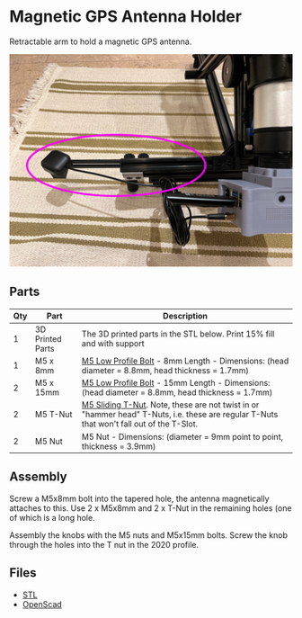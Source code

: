 # Magnetic GPS Antenna Holder

Retractable arm to hold a magnetic GPS antenna.

![Mag GPS Holder](maggpsholder.jpg)

## Parts

| Qty | Part | Description |
| --- | ---- | ----------- |
| 1 | 3D Printed Parts | The 3D printed parts in the STL below.  Print 15% fill and with support |
| 1 | M5 x 8mm | [M5 Low Profile Bolt](https://spool3d.ca/m5-low-profile-screws/) - 8mm Length - Dimensions: (head diameter = 8.8mm, head thickness = 1.7mm) |
| 2 | M5 x 15mm | [M5 Low Profile Bolt](https://spool3d.ca/m5-low-profile-screws/) - 15mm Length - Dimensions: (head diameter = 8.8mm, head thickness = 1.7mm) |
| 2 | M5 T-Nut | [M5 Sliding T-Nut](https://spool3d.ca/m5-sliding-t-nut/). Note, these are not twist in or "hammer head" T-Nuts, i.e. these are regular T-Nuts that won't fall out of the T-Slot.
| 2 | M5 Nut | M5 Nut - Dimensions: (diameter =  9mm point to point, thickness = 3.9mm) |

## Assembly

Screw a M5x8mm bolt into the tapered hole, the antenna magnetically attaches to this.  Use 2 x M5x8mm and 2 x T-Nut in the remaining holes (one of which is a long hole.

Assembly the knobs with the M5 nuts and M5x15mm bolts.  Screw the knob through the holes into the T nut in the 2020 profile.
 
## Files

* [STL](maggpsholder.stl)
* [OpenScad](maggpsholder.scad)
